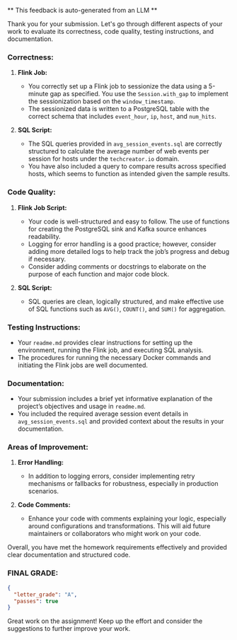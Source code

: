 ** This feedback is auto-generated from an LLM **



Thank you for your submission. Let's go through different aspects of your work to evaluate its correctness, code quality, testing instructions, and documentation.

### **Correctness:**
1. **Flink Job:**
   - You correctly set up a Flink job to sessionize the data using a 5-minute gap as specified. You use the `Session.with_gap` to implement the sessionization based on the `window_timestamp`.
   - The sessionized data is written to a PostgreSQL table with the correct schema that includes `event_hour`, `ip`, `host`, and `num_hits`.

2. **SQL Script:**
   - The SQL queries provided in `avg_session_events.sql` are correctly structured to calculate the average number of web events per session for hosts under the `techcreator.io` domain.
   - You have also included a query to compare results across specified hosts, which seems to function as intended given the sample results.

### **Code Quality:**
1. **Flink Job Script:**
   - Your code is well-structured and easy to follow. The use of functions for creating the PostgreSQL sink and Kafka source enhances readability.
   - Logging for error handling is a good practice; however, consider adding more detailed logs to help track the job’s progress and debug if necessary.
   - Consider adding comments or docstrings to elaborate on the purpose of each function and major code block.

2. **SQL Script:**
   - SQL queries are clean, logically structured, and make effective use of SQL functions such as `AVG()`, `COUNT()`, and `SUM()` for aggregation.

### **Testing Instructions:**
- Your `readme.md` provides clear instructions for setting up the environment, running the Flink job, and executing SQL analysis.
- The procedures for running the necessary Docker commands and initiating the Flink jobs are well documented.

### **Documentation:**
- Your submission includes a brief yet informative explanation of the project’s objectives and usage in `readme.md`.
- You included the required average session event details in `avg_session_events.sql` and provided context about the results in your documentation.

### **Areas of Improvement:**
1. **Error Handling:**
   - In addition to logging errors, consider implementing retry mechanisms or fallbacks for robustness, especially in production scenarios.
    
2. **Code Comments:**
   - Enhance your code with comments explaining your logic, especially around configurations and transformations. This will aid future maintainers or collaborators who might work on your code.

Overall, you have met the homework requirements effectively and provided clear documentation and structured code. 

### **FINAL GRADE:**
```json
{
  "letter_grade": "A",
  "passes": true
}
```

Great work on the assignment! Keep up the effort and consider the suggestions to further improve your work.